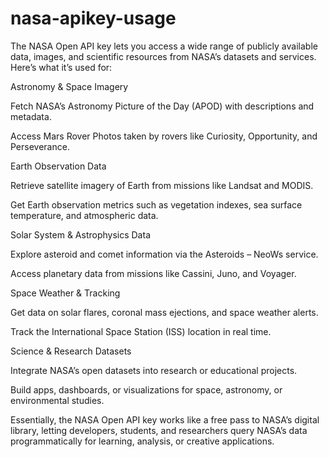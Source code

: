 # nasa-apikey-usage
The NASA Open API key lets you access a wide range of publicly available data, images, and scientific resources from NASA’s datasets and services.
Here’s what it’s used for:

Astronomy & Space Imagery

Fetch NASA’s Astronomy Picture of the Day (APOD) with descriptions and metadata.

Access Mars Rover Photos taken by rovers like Curiosity, Opportunity, and Perseverance.

Earth Observation Data

Retrieve satellite imagery of Earth from missions like Landsat and MODIS.

Get Earth observation metrics such as vegetation indexes, sea surface temperature, and atmospheric data.

Solar System & Astrophysics Data

Explore asteroid and comet information via the Asteroids – NeoWs service.

Access planetary data from missions like Cassini, Juno, and Voyager.

Space Weather & Tracking

Get data on solar flares, coronal mass ejections, and space weather alerts.

Track the International Space Station (ISS) location in real time.

Science & Research Datasets

Integrate NASA’s open datasets into research or educational projects.

Build apps, dashboards, or visualizations for space, astronomy, or environmental studies.

Essentially, the NASA Open API key works like a free pass to NASA’s digital library, letting developers, students, and researchers query NASA’s data programmatically for learning, analysis, or creative applications.
